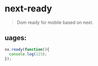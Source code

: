 # next-ready
> Dom ready for mobile based on next.


## uages:
```js
nx.ready(function(){
  console.log(123);
});
```
